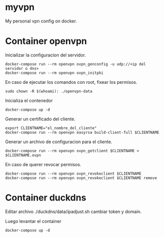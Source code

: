 # myvpn
My personal vpn config on docker.
# Container openvpn
Inicializar la configuracion del servidor.

	docker-compose run --rm openvpn ovpn_genconfig -u udp://<ip del servidor o dns>
	docker-compose run --rm openvpn ovpn_initpki

En caso de ejecutar los comandos con root, fixear los permisos.

	sudo chown -R $(whoami): ./openvpn-data

Inicializa el contenedor

	docker-compose up -d

Generar un certificado del cliente.

	export CLIENTNAME="el_nombre_del_cliente"
	docker-compose run --rm openvpn easyrsa build-client-full $CLIENTNAME

Generar un archivo de configuracion para el cliente.

	docker-compose run --rm openvpn ovpn_getclient $CLIENTNAME > $CLIENTNAME.ovpn

En caso de querer revocar permisos.

	docker-compose run --rm openvpn ovpn_revokeclient $CLIENTNAME
	docker-compose run --rm openvpn ovpn_revokeclient $CLIENTNAME remove

# Container duckdns
Editar archivo ./duckdns/data/ipadjust.sh cambiar token y domain.

Luego levantar el container

	docker-compose up -d